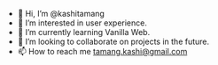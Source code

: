 - 👋 Hi, I’m @kashitamang
- 👀 I’m interested in user experience.
- 🌱 I’m currently learning Vanilla Web.
- 💞️ I’m looking to collaborate on projects in the future.
- 📫 How to reach me tamang.kashi@gmail.com

<!---
kashitamang/kashitamang is a ✨ special ✨ repository because its `README.md` (this file) appears on your GitHub profile.
You can click the Preview link to take a look at your changes.
--->
